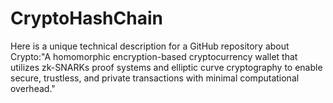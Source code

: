 # CryptoHashChain
Here is a unique technical description for a GitHub repository about Crypto:"A homomorphic encryption-based cryptocurrency wallet that utilizes zk-SNARKs proof systems and elliptic curve cryptography to enable secure, trustless, and private transactions with minimal computational overhead."
